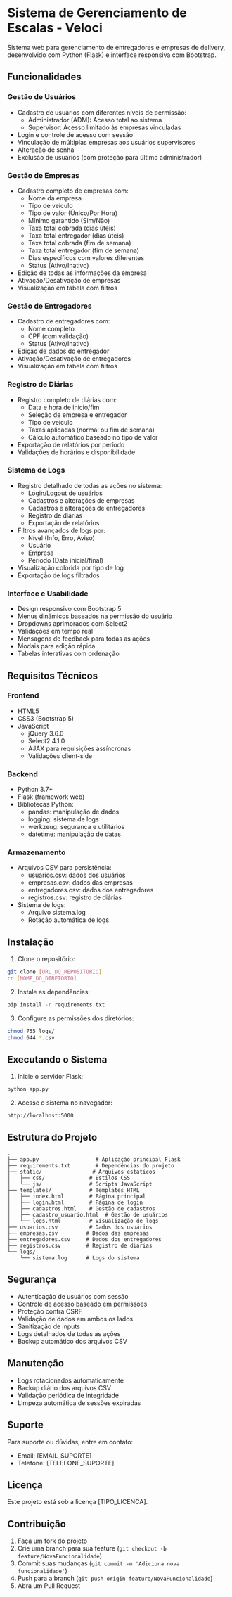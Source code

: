 # Sistema de Gerenciamento de Escalas - Veloci

Sistema web para gerenciamento de entregadores e empresas de delivery, desenvolvido com Python (Flask) e interface responsiva com Bootstrap.

## Funcionalidades

### Gestão de Usuários
- Cadastro de usuários com diferentes níveis de permissão:
  - Administrador (ADM): Acesso total ao sistema
  - Supervisor: Acesso limitado às empresas vinculadas
- Login e controle de acesso com sessão
- Vinculação de múltiplas empresas aos usuários supervisores
- Alteração de senha
- Exclusão de usuários (com proteção para último administrador)

### Gestão de Empresas
- Cadastro completo de empresas com:
  - Nome da empresa
  - Tipo de veículo
  - Tipo de valor (Único/Por Hora)
  - Mínimo garantido (Sim/Não)
  - Taxa total cobrada (dias úteis)
  - Taxa total entregador (dias úteis)
  - Taxa total cobrada (fim de semana)
  - Taxa total entregador (fim de semana)
  - Dias específicos com valores diferentes
  - Status (Ativo/Inativo)
- Edição de todas as informações da empresa
- Ativação/Desativação de empresas
- Visualização em tabela com filtros

### Gestão de Entregadores
- Cadastro de entregadores com:
  - Nome completo
  - CPF (com validação)
  - Status (Ativo/Inativo)
- Edição de dados do entregador
- Ativação/Desativação de entregadores
- Visualização em tabela com filtros

### Registro de Diárias
- Registro completo de diárias com:
  - Data e hora de início/fim
  - Seleção de empresa e entregador
  - Tipo de veículo
  - Taxas aplicadas (normal ou fim de semana)
  - Cálculo automático baseado no tipo de valor
- Exportação de relatórios por período
- Validações de horários e disponibilidade

### Sistema de Logs
- Registro detalhado de todas as ações no sistema:
  - Login/Logout de usuários
  - Cadastros e alterações de empresas
  - Cadastros e alterações de entregadores
  - Registro de diárias
  - Exportação de relatórios
- Filtros avançados de logs por:
  - Nível (Info, Erro, Aviso)
  - Usuário
  - Empresa
  - Período (Data inicial/final)
- Visualização colorida por tipo de log
- Exportação de logs filtrados

### Interface e Usabilidade
- Design responsivo com Bootstrap 5
- Menus dinâmicos baseados na permissão do usuário
- Dropdowns aprimorados com Select2
- Validações em tempo real
- Mensagens de feedback para todas as ações
- Modais para edição rápida
- Tabelas interativas com ordenação

## Requisitos Técnicos

### Frontend
- HTML5
- CSS3 (Bootstrap 5)
- JavaScript
  - jQuery 3.6.0
  - Select2 4.1.0
  - AJAX para requisições assíncronas
  - Validações client-side

### Backend
- Python 3.7+
- Flask (framework web)
- Bibliotecas Python:
  - pandas: manipulação de dados
  - logging: sistema de logs
  - werkzeug: segurança e utilitários
  - datetime: manipulação de datas

### Armazenamento
- Arquivos CSV para persistência:
  - usuarios.csv: dados dos usuários
  - empresas.csv: dados das empresas
  - entregadores.csv: dados dos entregadores
  - registros.csv: registro de diárias
- Sistema de logs:
  - Arquivo sistema.log
  - Rotação automática de logs

## Instalação

1. Clone o repositório:
```bash
git clone [URL_DO_REPOSITORIO]
cd [NOME_DO_DIRETORIO]
```

2. Instale as dependências:
```bash
pip install -r requirements.txt
```

3. Configure as permissões dos diretórios:
```bash
chmod 755 logs/
chmod 644 *.csv
```

## Executando o Sistema

1. Inicie o servidor Flask:
```bash
python app.py
```

2. Acesse o sistema no navegador:
```
http://localhost:5000
```

## Estrutura do Projeto

```
.
├── app.py                  # Aplicação principal Flask
├── requirements.txt        # Dependências do projeto
├── static/                # Arquivos estáticos
│   ├── css/              # Estilos CSS
│   └── js/               # Scripts JavaScript
├── templates/            # Templates HTML
│   ├── index.html        # Página principal
│   ├── login.html        # Página de login
│   ├── cadastros.html    # Gestão de cadastros
│   ├── cadastro_usuario.html  # Gestão de usuários
│   └── logs.html         # Visualização de logs
├── usuarios.csv          # Dados dos usuários
├── empresas.csv         # Dados das empresas
├── entregadores.csv     # Dados dos entregadores
├── registros.csv        # Registro de diárias
└── logs/
    └── sistema.log      # Logs do sistema
```

## Segurança

- Autenticação de usuários com sessão
- Controle de acesso baseado em permissões
- Proteção contra CSRF
- Validação de dados em ambos os lados
- Sanitização de inputs
- Logs detalhados de todas as ações
- Backup automático dos arquivos CSV

## Manutenção

- Logs rotacionados automaticamente
- Backup diário dos arquivos CSV
- Validação periódica de integridade
- Limpeza automática de sessões expiradas

## Suporte

Para suporte ou dúvidas, entre em contato:
- Email: [EMAIL_SUPORTE]
- Telefone: [TELEFONE_SUPORTE]

## Licença

Este projeto está sob a licença [TIPO_LICENCA].

## Contribuição

1. Faça um fork do projeto
2. Crie uma branch para sua feature (`git checkout -b feature/NovaFuncionalidade`)
3. Commit suas mudanças (`git commit -m 'Adiciona nova funcionalidade'`)
4. Push para a branch (`git push origin feature/NovaFuncionalidade`)
5. Abra um Pull Request 